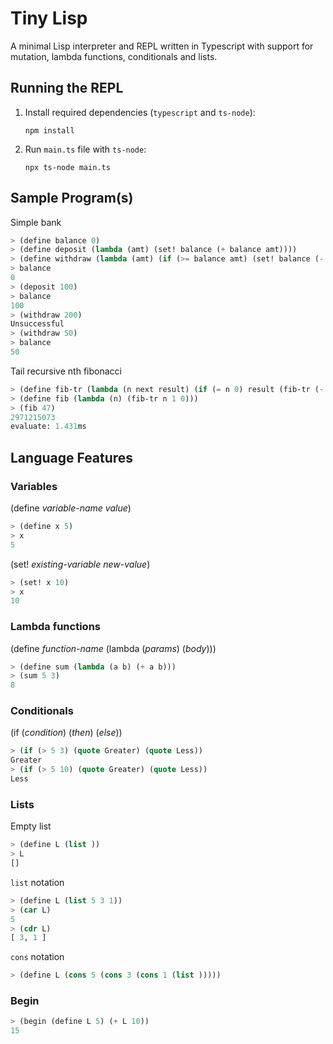 # Tiny Lisp

A minimal Lisp interpreter and REPL written in Typescript with support for mutation, lambda functions, conditionals and lists.

## Running the REPL

1. Install required dependencies (`typescript` and `ts-node`):
   ```
   npm install
   ```
2. Run `main.ts` file with `ts-node`:
   ```
   npx ts-node main.ts
   ```

## Sample Program(s)

Simple bank

```lisp
> (define balance 0)
> (define deposit (lambda (amt) (set! balance (+ balance amt))))
> (define withdraw (lambda (amt) (if (>= balance amt) (set! balance (- balance amt)) (quote Unsuccessful))))
> balance
0
> (deposit 100)
> balance
100
> (withdraw 200)
Unsuccessful
> (withdraw 50)
> balance
50
```

Tail recursive nth fibonacci

```lisp
> (define fib-tr (lambda (n next result) (if (= n 0) result (fib-tr (- n 1) (+ next result) next))))
> (define fib (lambda (n) (fib-tr n 1 0)))
> (fib 47)
2971215073
evaluate: 1.431ms
```

## Language Features

### Variables

(define _variable-name_ _value_)

```lisp
> (define x 5)
> x
5
```

(set! _existing-variable_ _new-value_)

```lisp
> (set! x 10)
> x
10
```

### Lambda functions

(define _function-name_ (lambda (_params_) (_body_)))

```lisp
> (define sum (lambda (a b) (+ a b)))
> (sum 5 3)
8
```

### Conditionals

(if (_condition_) (_then_) (_else_))

```lisp
> (if (> 5 3) (quote Greater) (quote Less))
Greater
> (if (> 5 10) (quote Greater) (quote Less))
Less
```

### Lists

Empty list

```lisp
> (define L (list ))
> L
[]
```

`list` notation

```lisp
> (define L (list 5 3 1))
> (car L)
5
> (cdr L)
[ 3, 1 ]
```

`cons` notation

```lisp
> (define L (cons 5 (cons 3 (cons 1 (list )))))
```

### Begin

```lisp
> (begin (define L 5) (+ L 10))
15
```
